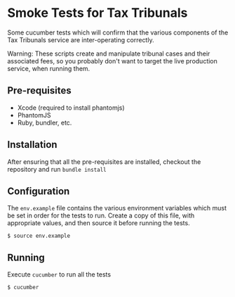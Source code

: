 # Smoke Tests for Tax Tribunals

Some cucumber tests which will confirm that the various components of the Tax Tribunals service
are inter-operating correctly.

Warning: These scripts create and manipulate tribunal cases and their associated fees, so you
probably don't want to target the live production service, when running them.

## Pre-requisites

* Xcode (required to install phantomjs)
* PhantomJS
* Ruby, bundler, etc.

## Installation

After ensuring that all the pre-requisites are installed, checkout the repository and run `bundle install`

## Configuration

The `env.example` file contains the various environment variables which must be set in order for the
tests to run. Create a copy of this file, with appropriate values, and then source it before running
the tests.

    $ source env.example

## Running

Execute `cucumber` to run all the tests

    $ cucumber

